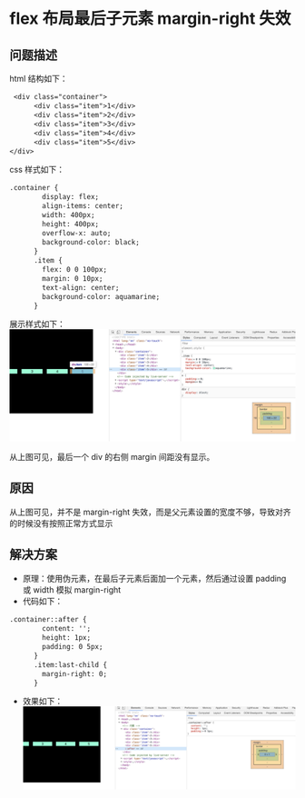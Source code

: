 # flex 布局最后子元素 margin-right 失效

## 问题描述

html 结构如下：

```
 <div class="container">
      <div class="item">1</div>
      <div class="item">2</div>
      <div class="item">3</div>
      <div class="item">4</div>
      <div class="item">5</div>
</div>
```

css 样式如下：

```
.container {
        display: flex;
        align-items: center;
        width: 400px;
        height: 400px;
        overflow-x: auto;
        background-color: black;
      }
      .item {
        flex: 0 0 100px;
        margin: 0 10px;
        text-align: center;
        background-color: aquamarine;
      }
```

展示样式如下：
![失效样式](../Images/margin失效.png)

从上图可见，最后一个 div 的右侧 margin 间距没有显示。

## 原因

从上图可见，并不是 margin-right 失效，而是父元素设置的宽度不够，导致对齐的时候没有按照正常方式显示

## 解决方案

- 原理：使用伪元素，在最后子元素后面加一个元素，然后通过设置 padding 或 width 模拟 margin-right
- 代码如下：

```
.container::after {
        content: '';
        height: 1px;
        padding: 0 5px;
      }
      .item:last-child {
        margin-right: 0;
      }
```

- 效果如下：
  ![正常显示1](../Images/margin失效解决方案1.png)
